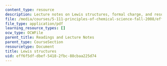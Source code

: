 ```yaml
---
content_type: resource
description: Lecture notes on Lewis structures, formal charge, and resonance structures.
file: /media/courses/5-111-principles-of-chemical-science-fall-2008/eff6f5dfdbef54182fbc88cbaa225d74_lecnotes11.pdf
file_type: application/pdf
learning_resource_types: []
ocw_type: OCWFile
parent_title: Readings and Lecture Notes
parent_type: CourseSection
resourcetype: Document
title: Lewis structures
uid: eff6f5df-dbef-5418-2fbc-88cbaa225d74
---
```

